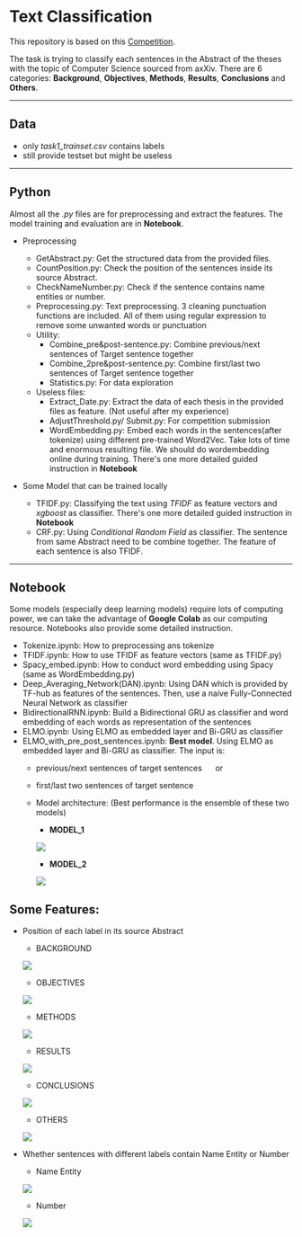 # Text Classification

This repository is based on this [Competition](https://tbrain.trendmicro.com.tw/Competitions/Details/8).

The task is trying to classify each sentences in the Abstract of the theses with the topic of Computer Science sourced from axXiv.
There are 6 categories: **Background**, **Objectives**, **Methods**, **Results**, **Conclusions** and **Others**.

---
## Data
* only *task1_trainset.csv* contains labels
* still provide testset but might be useless

---
## Python
Almost all the *.py* files are for preprocessing and extract the features. The model training and evaluation are in **Notebook**.

* Preprocessing 
    * GetAbstract.py: Get the structured data from the provided files.
    * CountPosition.py: Check the position of the sentences inside its source Abstract.
    * CheckNameNumber.py: Check if the sentence contains name entities or number.
    * Preprocessing.py: Text preprocessing. 3 cleaning punctuation functions are included. All of them using regular expression to remove some unwanted words or punctuation
    - Utility:
        * Combine_pre&post-sentence.py: Combine previous/next sentences of Target sentence together 
        * Combine_2pre&post-sentence.py: Combine first/last two sentences of Target sentence together 
        * Statistics.py: For data exploration
    - Useless files: 
        * Extract_Date.py: Extract the data of each thesis in the provided files as feature. (Not useful after my experience)
        * AdjustThreshold.py/ Submit.py: For competition submission
        * WordEmbedding.py: Embed each words in the sentences(after tokenize) using different pre-trained Word2Vec. Take lots of time and enormous resulting file. We should do wordembedding online during training. There's one more detailed guided instruction in **Notebook**

* Some Model that can be trained locally
    - TFIDF.py: Classifying the text using *TFIDF* as feature vectors and *xgboost* as classifier. There's one more detailed guided instruction in **Notebook**
    - CRF.py: Using *Conditional Random Field* as classifier. The sentence from same Abstract need to be combine together. The feature of each sentence is also TFIDF.
---
## Notebook
Some models (especially deep learning models) require lots of computing power, we can take the advantage of **Google Colab** as our computing resource. Notebooks also provide some detailed instruction.
* Tokenize.ipynb: How to preprocessing ans tokenize
* TFIDF.ipynb: How to use TFIDF as feature vectors (same as TFIDF.py)
* Spacy_embed.ipynb: How to conduct word embedding using Spacy (same as WordEmbedding.py)
* Deep_Averaging_Network(DAN).ipynb: Using DAN which is provided by TF-hub as features of the sentences. Then, use a naive Fully-Connected Neural Network as classifier
* BidirectionalRNN.ipynb: Build a Bidirectional GRU as classifier and word embedding of each words as representation of the sentences
* ELMO.ipynb: Using ELMO as embedded layer and Bi-GRU as classifier
* ELMO_with_pre_post_sentences.ipynb: **Best model**. Using ELMO as embedded layer and Bi-GRU as classifier. The input is:
    - previous/next sentences of target sentences&nbsp;&nbsp;&nbsp;&nbsp;&nbsp;&nbsp;or
    - first/last two sentences of target sentence
    - Model architecture: (Best performance is the ensemble of these two models)

        - **MODEL_1**

        ![](./Figure/Model_1.png)

        - **MODEL_2**

        ![](./Figure/Model_2.png)

## Some Features:
* Position of each label in its source Abstract
    - BACKGROUND

    ![](./Figure/BACKGROUND_POSITION.png)

    - OBJECTIVES

    ![](./Figure/OBJECTIVES_POSITION.png)

    - METHODS

    ![](./Figure/METHODS_POSITION.png)

    - RESULTS

    ![](./Figure/RESULT_POSITION.png)

    - CONCLUSIONS

    ![](./Figure/CONCLUSION_POSITION.png)

    - OTHERS

    ![](./Figure/OTHERS_POSITION.png)

* Whether sentences with different labels contain Name Entity or Number
    - Name Entity

    ![](./Figure/HaveName.png)

    - Number

    ![](./Figure/HaveNumber.png)

